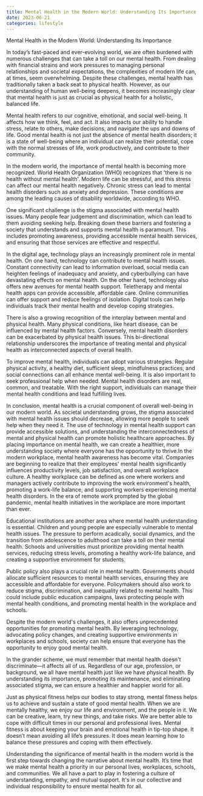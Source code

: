 ```yaml
---
title: Mental Health in the Modern World: Understanding Its Importance
date: 2023-06-21
categories: lifestyle
---
```


Mental Health in the Modern World: Understanding Its Importance

In today’s fast-paced and ever-evolving world, we are often burdened with numerous challenges that can take a toll on our mental health. From dealing with financial strains and work pressures to managing personal relationships and societal expectations, the complexities of modern life can, at times, seem overwhelming. Despite these challenges, mental health has traditionally taken a back seat to physical health. However, as our understanding of human well-being deepens, it becomes increasingly clear that mental health is just as crucial as physical health for a holistic, balanced life.

Mental health refers to our cognitive, emotional, and social well-being. It affects how we think, feel, and act. It also impacts our ability to handle stress, relate to others, make decisions, and navigate the ups and downs of life. Good mental health is not just the absence of mental health disorders; it is a state of well-being where an individual can realize their potential, cope with the normal stresses of life, work productively, and contribute to their community.

In the modern world, the importance of mental health is becoming more recognized. World Health Organization (WHO) recognizes that 'there is no health without mental health'. Modern life can be stressful, and this stress can affect our mental health negatively. Chronic stress can lead to mental health disorders such as anxiety and depression. These conditions are among the leading causes of disability worldwide, according to WHO.

One significant challenge is the stigma associated with mental health issues. Many people fear judgement and discrimination, which can lead to them avoiding seeking help. Breaking down these barriers and fostering a society that understands and supports mental health is paramount. This includes promoting awareness, providing accessible mental health services, and ensuring that those services are effective and respectful.

In the digital age, technology plays an increasingly prominent role in mental health. On one hand, technology can contribute to mental health issues. Constant connectivity can lead to information overload, social media can heighten feelings of inadequacy and anxiety, and cyberbullying can have devastating effects on mental health. On the other hand, technology also offers new avenues for mental health support. Teletherapy and mental health apps can provide accessible, affordable care. Online communities can offer support and reduce feelings of isolation. Digital tools can help individuals track their mental health and develop coping strategies.

There is also a growing recognition of the interplay between mental and physical health. Many physical conditions, like heart disease, can be influenced by mental health factors. Conversely, mental health disorders can be exacerbated by physical health issues. This bi-directional relationship underscores the importance of treating mental and physical health as interconnected aspects of overall health.

To improve mental health, individuals can adopt various strategies. Regular physical activity, a healthy diet, sufficient sleep, mindfulness practices, and social connections can all enhance mental well-being. It is also important to seek professional help when needed. Mental health disorders are real, common, and treatable. With the right support, individuals can manage their mental health conditions and lead fulfilling lives.

In conclusion, mental health is a crucial component of overall well-being in our modern world. As societal understanding grows, the stigma associated with mental health issues should decrease, allowing more people to seek help when they need it. The use of technology in mental health support can provide accessible solutions, and understanding the interconnectedness of mental and physical health can promote holistic healthcare approaches. By placing importance on mental health, we can create a healthier, more understanding society where everyone has the opportunity to thrive.In the modern workplace, mental health awareness has become vital. Companies are beginning to realize that their employees' mental health significantly influences productivity levels, job satisfaction, and overall workplace culture. A healthy workplace can be defined as one where workers and managers actively contribute to improving the work environment's health, promoting a work-life balance, and supporting workers experiencing mental health disorders. In the era of remote work prompted by the global pandemic, mental health initiatives in the workplace are more important than ever.

Educational institutions are another area where mental health understanding is essential. Children and young people are especially vulnerable to mental health issues. The pressure to perform acadically, social dynamics, and the transition from adolescence to adulthood can take a toll on their mental health. Schools and universities must prioritize providing mental health services, reducing stress levels, promoting a healthy work-life balance, and creating a supportive environment for students.

Public policy also plays a crucial role in mental health. Governments should allocate sufficient resources to mental health services, ensuring they are accessible and affordable for everyone. Policymakers should also work to reduce stigma, discrimination, and inequality related to mental health. This could include public education campaigns, laws protecting people with mental health conditions, and promoting mental health in the workplace and schools.

Despite the modern world's challenges, it also offers unprecedented opportunities for promoting mental health. By leveraging technology, advocating policy changes, and creating supportive environments in workplaces and schools, society can help ensure that everyone has the opportunity to enjoy good mental health.

In the grander scheme, we must remember that mental health doesn't discriminate—it affects all of us. Regardless of our age, profession, or background, we all have mental health just like we have physical health. By understanding its importance, promoting its maintenance, and eliminating associated stigma, we can ensure a healthier and happier world for all.

Just as physical fitness helps our bodies to stay strong, mental fitness helps us to achieve and sustain a state of good mental health. When we are mentally healthy, we enjoy our life and environment, and the people in it. We can be creative, learn, try new things, and take risks. We are better able to cope with difficult times in our personal and professional lives. Mental fitness is about keeping your brain and emotional health in tip-top shape. It doesn’t mean avoiding all life’s pressures. It does mean learning how to balance these pressures and coping with them effectively.

Understanding the significance of mental health in the modern world is the first step towards changing the narrative about mental health. It’s time that we make mental health a priority in our personal lives, workplaces, schools, and communities. We all have a part to play in fostering a culture of understanding, empathy, and mutual support. It's in our collective and individual responsibility to ensure mental health for all.
